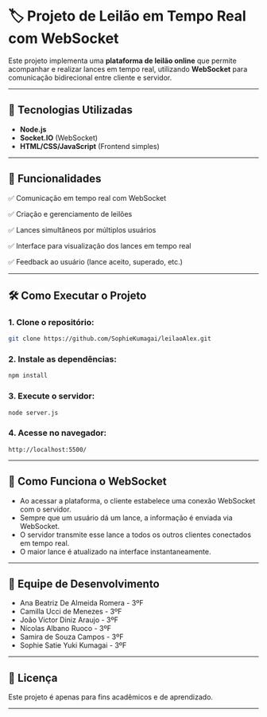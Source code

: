 # 🏷️ Projeto de Leilão em Tempo Real com WebSocket

Este projeto implementa uma **plataforma de leilão online** que permite acompanhar e realizar lances em tempo real, utilizando **WebSocket** para comunicação bidirecional entre cliente e servidor.

---

## 🚀 Tecnologias Utilizadas

* **Node.js**
* **Socket.IO** (WebSocket)
* **HTML/CSS/JavaScript** (Frontend simples)

---

## 📝 Funcionalidades

✅ Comunicação em tempo real com WebSocket

✅ Criação e gerenciamento de leilões

✅ Lances simultâneos por múltiplos usuários

✅ Interface para visualização dos lances em tempo real

✅ Feedback ao usuário (lance aceito, superado, etc.)

---

## 🛠️ Como Executar o Projeto

### 1. Clone o repositório:

```bash
git clone https://github.com/SophieKumagai/leilaoAlex.git
```

### 2. Instale as dependências:

```bash
npm install
```

### 3. Execute o servidor:

```bash
node server.js
```

### 4. Acesse no navegador:

```
http://localhost:5500/
```

---

## 📡 Como Funciona o WebSocket

* Ao acessar a plataforma, o cliente estabelece uma conexão WebSocket com o servidor.
* Sempre que um usuário dá um lance, a informação é enviada via WebSocket.
* O servidor transmite esse lance a todos os outros clientes conectados em tempo real.
* O maior lance é atualizado na interface instantaneamente.

---

## 👥 Equipe de Desenvolvimento

* Ana Beatriz De Almeida Romera - 3ºF
* Camilla Ucci de Menezes - 3ºF
* João Victor Diniz Araujo - 3ºF
* Nícolas Albano Ruoco - 3ºF
* Samira de Souza Campos - 3ºF
* Sophie Satie Yuki Kumagai - 3ºF

---

## 📄 Licença

Este projeto é apenas para fins acadêmicos e de aprendizado.

---
